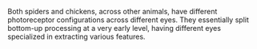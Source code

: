 ---
---

Both spiders and chickens, across other animals, have different photoreceptor configurations across different eyes. They essentially split bottom-up processing at a very early level, having different eyes specialized in extracting various features.